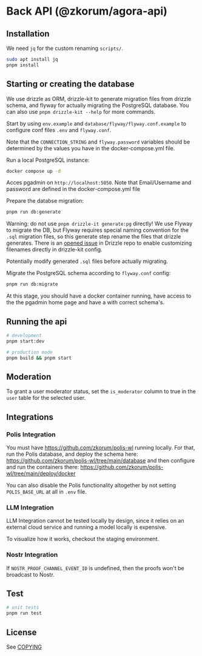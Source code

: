 # Back API (@zkorum/agora-api)

## Installation

We need `jq` for the custom renaming `scripts/`.

```bash
sudo apt install jq
pnpm install
```

## Starting or creating the database

We use drizzle as ORM, drizzle-kit to generate migration files from drizzle schema, and flyway for actually migrating the PostgreSQL database. You can also use `pnpm drizzle-kit --help` for more commands.

Start by using `env.example` and `database/flyway/flyway.conf.example` to configure conf files `.env` and `flyway.conf`.

Note that the `CONNECTION_STRING` and `flyway.password` variables should be determined by the values you have in the docker-compose.yml file.

Run a local PostgreSQL instance:

```bash
docker compose up -d
```
Acces pgadmin on ```http://localhost:5050```. Note that Email/Username and password are defined in the docker-compose.yml file


Prepare the databse migration:
```bash
pnpm run db:generate
```

Warning: do not use `pnpm drizzle-it generate:pg` directly! We use Flyway to migrate the DB, but Flyway requires special naming convention for the `.sql` migration files, so this generate step rename the files that drizzle generates. There is an [opened issue](https://github.com/drizzle-team/drizzle-orm/issues/852#issuecomment-1646238813) in Drizzle repo to enable customizing filenames directly in drizzle-kit config.

Potentially modify generated `.sql` files before actually migrating.

Migrate the PostgreSQL schema according to `flyway.conf` config:
```bash
pnpm run db:migrate
```


At this stage, you should have a docker container running, have access to the the pgadmin home page and have a with correct schema's.



## Running the api

```bash
# development
pnpm start:dev

# production mode
pnpm build && pnpm start
```

## Moderation

To grant a user moderator status, set the `is_moderator` column to true in the `user` table for the selected user.

## Integrations

### Polis Integration

You must have https://github.com/zkorum/polis-wl running locally. For that, run the Polis database, and deploy the schema here: https://github.com/zkorum/polis-wl/tree/main/database and then configure and run the containers there: https://github.com/zkorum/polis-wl/tree/main/deploy/docker

You can also disable the Polis functionality altogether by not setting `POLIS_BASE_URL` at all in `.env` file.

### LLM Integration

LLM Integration cannot be tested locally by design, since it relies on an external cloud service and running a model locally is expensive.

To visualize how it works, checkout the staging environment.

### Nostr Integration

If `NOSTR_PROOF_CHANNEL_EVENT_ID` is undefined, then the proofs won't be broadcast to Nostr.

## Test

```bash
# unit tests
pnpm run test
```

## License

See [COPYING](COPYING)
